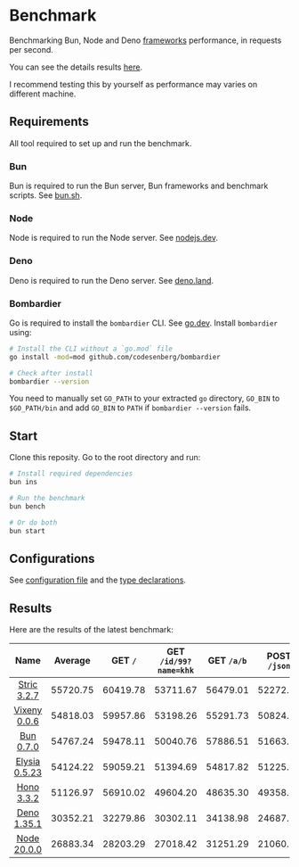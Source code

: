 # Benchmark
Benchmarking Bun, Node and Deno [frameworks](/src) performance, in requests per second.

You can see the details results [here](/results/index.md). 

I recommend testing this by yourself as performance may varies on different machine.

## Requirements
All tool required to set up and run the benchmark.

### Bun
Bun is required to run the Bun server, Bun frameworks and benchmark scripts. See [bun.sh](https://bun.sh).

### Node
Node is required to run the Node server. See [nodejs.dev](https://nodejs.dev).

### Deno
Deno is required to run the Deno server. See [deno.land](https://deno.land).

### Bombardier
Go is required to install the `bombardier` CLI. See [go.dev](https://go.dev).
Install `bombardier` using:
```bash
# Install the CLI without a `go.mod` file
go install -mod=mod github.com/codesenberg/bombardier

# Check after install
bombardier --version
```
You need to manually set `GO_PATH` to your extracted `go` directory, `GO_BIN` to `$GO_PATH/bin` and add `GO_BIN` to `PATH` if `bombardier --version` fails.

## Start
Clone this reposity. Go to the root directory and run:
```bash
# Install required dependencies
bun ins

# Run the benchmark
bun bench

# Or do both
bun start
```

## Configurations
See [configuration file](/config.ts) and the [type declarations](/lib/types.ts). 

## Results
Here are the results of the latest benchmark:

| Name | Average | GET `/` | GET `/id/99?name=khk` | GET `/a/b` | POST `/json` |
|  :---: | :---: | :---: | :---: | :---: | :---: |
| [Stric 3.2.7](/results/Stric) | 55720.75 | 60419.78 | 53711.67 | 56479.01 | 52272.53 |
| [Vixeny 0.0.6](/results/Vixeny) | 54818.03 | 59957.86 | 53198.26 | 55291.73 | 50824.27 |
| [Bun 0.7.0](/results/Bun) | 54767.24 | 59478.11 | 50040.76 | 57886.51 | 51663.57 |
| [Elysia 0.5.23](/results/Elysia) | 54124.22 | 59059.21 | 51394.69 | 54817.82 | 51225.18 |
| [Hono 3.3.2](/results/Hono) | 51126.97 | 56910.02 | 49604.20 | 48635.30 | 49358.35 |
| [Deno 1.35.1](/results/Deno) | 30352.21 | 32279.86 | 30302.11 | 34138.98 | 24687.90 |
| [Node 20.0.0](/results/Node) | 26883.34 | 28203.29 | 27018.42 | 31251.29 | 21060.36 |